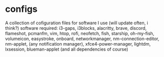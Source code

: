 # configs
A collection of cofiguration files for software I use (will update often, i think?)
software required: i3-gaps, i3blocks, alacritty, brave, discord, flameshot, pcmanfm, vim, htop, rofi, neofetch, fish, starship, oh-my-fish, volumeicon, easystroke, onboard, networkmanager, nm-connection-editor, nm-applet, (any notification manager), xfce4-power-manager, lightdm, lxsession, blueman-applet (and all dependencies of course)
